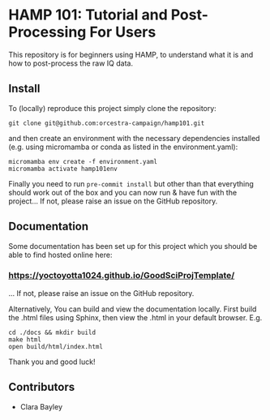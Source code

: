 # HAMP 101: Tutorial and Post-Processing For Users

This repository is for beginners using HAMP, to understand what it is and how to
post-process the raw IQ data.

## Install
To (locally) reproduce this project simply clone the repository:
```
git clone git@github.com:orcestra-campaign/hamp101.git
```
and then create an environment with the necessary dependencies installed (e.g. using micromamba
or conda as listed in the environment.yaml):
```
micromamba env create -f environment.yaml
micromamba activate hamp101env
```
Finally you need to run ``pre-commit install`` but other than that everything should work out of
the box and you can now run & have fun with the project... If not, please raise an issue on the
GitHub repository.

## Documentation
Some documentation has been set up for this project which you should be able to find hosted online
here:
### https://yoctoyotta1024.github.io/GoodSciProjTemplate/
... If not, please raise an issue on the GitHub repository.

Alternatively, You can build and view the documentation locally. First build the .html files
using Sphinx, then view the .html in your default browser. E.g.

```
cd ./docs && mkdir build
make html
open build/html/index.html
```

Thank you and good luck!

## Contributors
- Clara Bayley
